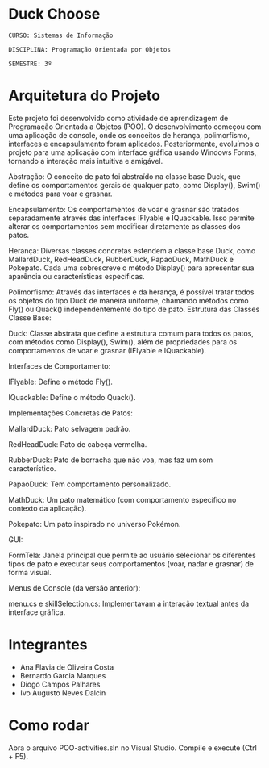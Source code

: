 # Duck Choose
`CURSO: Sistemas de Informação`

`DISCIPLINA: Programação Orientada por Objetos`

`SEMESTRE: 3º`


# Arquitetura do Projeto

Este projeto foi desenvolvido como atividade de aprendizagem de Programação Orientada a Objetos (POO). O desenvolvimento começou com uma aplicação de console, onde os conceitos de herança, polimorfismo, interfaces e encapsulamento foram aplicados. Posteriormente, evoluímos o projeto para uma aplicação com interface gráfica usando Windows Forms, tornando a interação mais intuitiva e amigável.

Abstração:
O conceito de pato foi abstraído na classe base Duck, que define os comportamentos gerais de qualquer pato, como Display(), Swim() e métodos para voar e grasnar.

Encapsulamento:
Os comportamentos de voar e grasnar são tratados separadamente através das interfaces IFlyable e IQuackable. Isso permite alterar os comportamentos sem modificar diretamente as classes dos patos.

Herança:
Diversas classes concretas estendem a classe base Duck, como MallardDuck, RedHeadDuck, RubberDuck, PapaoDuck, MathDuck e Pokepato. Cada uma sobrescreve o método Display() para apresentar sua aparência ou características específicas.

Polimorfismo:
Através das interfaces e da herança, é possível tratar todos os objetos do tipo Duck de maneira uniforme, chamando métodos como Fly() ou Quack() independentemente do tipo de pato.
Estrutura das Classes
Classe Base:

Duck: Classe abstrata que define a estrutura comum para todos os patos, com métodos como Display(), Swim(), além de propriedades para os comportamentos de voar e grasnar (IFlyable e IQuackable).

Interfaces de Comportamento:

IFlyable: Define o método Fly().

IQuackable: Define o método Quack().

Implementações Concretas de Patos:

MallardDuck: Pato selvagem padrão.

RedHeadDuck: Pato de cabeça vermelha.

RubberDuck: Pato de borracha que não voa, mas faz um som característico.

PapaoDuck: Tem comportamento personalizado.

MathDuck: Um pato matemático (com comportamento específico no contexto da aplicação).

Pokepato: Um pato inspirado no universo Pokémon.

GUI:

FormTela: Janela principal que permite ao usuário selecionar os diferentes tipos de pato e executar seus comportamentos (voar, nadar e grasnar) de forma visual.

Menus de Console (da versão anterior):

menu.cs e skillSelection.cs: Implementavam a interação textual antes da interface gráfica.


# Integrantes
* Ana Flavia de Oliveira Costa
* Bernardo Garcia Marques
* Diogo Campos Palhares
* Ivo Augusto Neves Dalcin

# Como rodar
Abra o arquivo POO-activities.sln no Visual Studio.
Compile e execute (Ctrl + F5).

